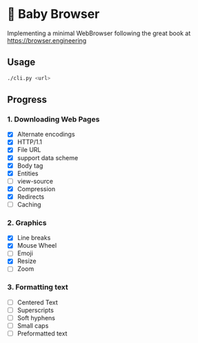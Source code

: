 # 🐣 Baby Browser

Implementing a minimal WebBrowser following the great book at https://browser.engineering

## Usage

```sh
./cli.py <url>
```

## Progress

### 1. Downloading Web Pages

- [x] Alternate encodings
- [x] HTTP/1.1
- [x] File URL
- [x] support data scheme
- [x] Body tag
- [x] Entities
- [ ] view-source
- [x] Compression
- [x] Redirects
- [ ] Caching

### 2. Graphics

- [x] Line breaks
- [x] Mouse Wheel
- [ ] Emoji
- [x] Resize
- [ ] Zoom

### 3. Formatting text
- [ ] Centered Text
- [ ] Superscripts
- [ ] Soft hyphens
- [ ] Small caps
- [ ] Preformatted text